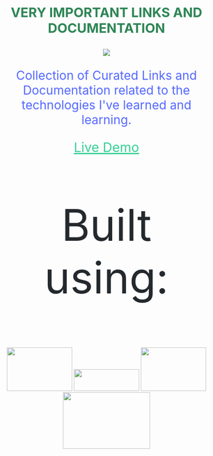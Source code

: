 
<h1 style="font-size: 30px;" align="center">
    <p style="color:#2e8555">VERY IMPORTANT LINKS AND DOCUMENTATION</p>
</h1>

<div align="center">
    <img src="https://img.shields.io/badge/VIL-Very%20Important%20Links-brightgreen" />
</div>

<div align="center">
    <p style="font-family: 'SF Pro Display';color: #5468ff;font-size:28px">Collection of Curated Links and Documentation related to the technologies I've learned and learning.</p>
</div>
<div align="center">
    <a href="https://mmkvdev.github.io/VIL/" style="color: #36d096;font-size:30px;font-family: 'SF Pro Display">Live Demo </a>
</div>

<div>
    <p style="font-family: 'SF Pro Display';color: #24292e;font-size:100px" align="center">Built using: </p>
    <div align="center">
        <img width="150" height="100" src="https://docusaurus.io/img/docusaurus_keytar.svg"/>
        <img width="150" height="50" src="https://docsearch.algolia.com/img/algolia-logo.svg"/>
        <img width="150" height="100" src="https://github.githubassets.com/images/modules/logos_page/Octocat.png" />
        <img width="200" height="130" src="https://42f2671d685f51e10fc6-b9fcecea3e50b3b59bdc28dead054ebc.ssl.cf5.rackcdn.com/v2/undraw_social_20.png" />
    </div>
</div>

